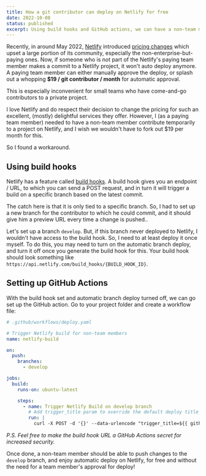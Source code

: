 ```yaml
---
title: How a git contributor can deploy on Netlify for free
date: 2022-10-08
status: published
excerpt: Using build hooks and GitHub actions, we can have a non-team member trigger an automatic deploy on Netlify for free, which would otherwise cost $19 per month.
---
```


Recently, in around May 2022, [Netlify](https://www.netlify.com) introduced [pricing changes](https://www.netlify.com/blog/changes-to-our-recent-pricing-update/) which upset a large portion of its community, especially the non-enterprise-but-paying ones. Now, if someone who is not part of the Netlify's paying team member makes a commit to a Netlify project, it won't auto deploy anymore. A paying team member can either manually approve the deploy, or splash out a whopping **$19 / git contributor / month** for automatic approval.

This is especially inconvenient for small teams who have come-and-go contributors to a private project.

I love Netlify and do respect their decision to change the pricing for such an excellent, (mostly) delightful services they offer. However, I (as a paying team member) needed to have a non-team member contribute temporarily to a project on Netlify, and I wish we wouldn't have to fork out $19 per month for this.

So I found a workaround.

## Using build hooks

Netlify has a feature called [build hooks](https://docs.netlify.com/configure-builds/build-hooks/). A build hook gives you an endpoint / URL, to which you can send a POST request, and in turn it will trigger a build on a specific branch based on the latest commit.

The catch here is that it is only tied to a specific branch. So, I had to set up a new branch for the contributor to which he could commit, and it should give him a preview URL every time a change is pushed..

Let's set up a branch `develop`. But, if this branch never deployed to Netlify, I wouldn't have access to the build hook. So, I need to at least deploy it once myself. To do this, you may need to turn on the automatic branch deploy, and turn it off once you generate the build hook for this. Your build hook should look something like `https://api.netlify.com/build_hooks/{BUILD_HOOK_ID}`.

## Setting up GitHub Actions

With the build hook set and automatic branch deploy turned off, we can go set up the GitHub action. Go to your project folder and create a workflow file:

```yaml
# .github/workflows/deploy.yaml

# Trigger Netlify build for non-team members
name: netlify-build

on:
  push:
    branches:
      - develop

jobs:
  build:
    runs-on: ubuntu-latest

    steps:
      - name: Trigger Netlify Build on develop branch
        # Add trigger_title param to override the default deploy title with the commit message
        run: |
          curl -X POST -d '{}' --data-urlencode "trigger_title=${{ github.event.head_commit.message }}" https://api.netlify.com/build_hooks/{BUILD_HOOK_ID}
```

_P.S. Feel free to make the build hook URL a GitHub Actions secret for increased security._

Once done, a non-team member should be able to push changes to the `develop` branch, and enjoy automatic deploy on Netlify, for free and without the need for a team member's approval for deploy!
